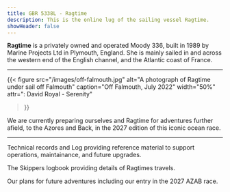 ```yaml
---
title: GBR 5338L - Ragtime
description: This is the online lug of the sailing vessel Ragtime.
showHeader: false
---
```


**Ragtime** is a privately owned and operated Moody 336, built in 1989 by Marine Projects Ltd in Plymouth, England. She is mainly sailed in and across the western end of the English channel, and the Atlantic coast of France.
***

{{< figure
  src="/images/off-falmouth.jpg"
  alt="A photograph of Ragtime under sail off Falmouth"
  caption="Off Falmouth, July 2022"
  width="50%"
  attr=": David Royal - Serenity"
>}}


We are currently preparing ourselves and Ragtime for adventures further afield, to the Azores and Back, in the 2027 edition of this iconic ocean race.
***
Technical records and Log providing reference material to support operations, maintainance, and future upgrades.

The Skippers logbook providing details of Ragtimes travels. 

Our plans for future adventures including our entry in the 2027 AZAB race.

